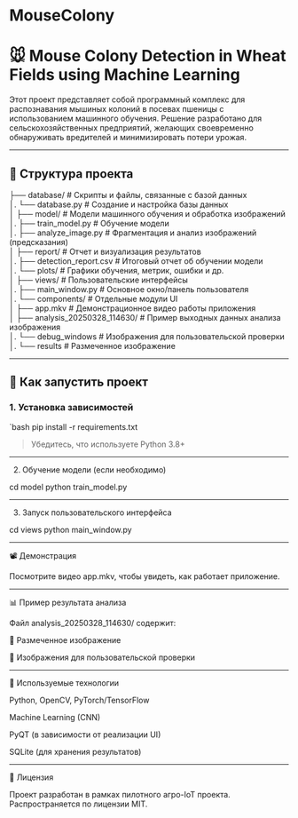 # MouseColony
# 🐭 Mouse Colony Detection in Wheat Fields using Machine Learning

Этот проект представляет собой программный комплекс для распознавания мышиных колоний в посевах пшеницы с использованием машинного обучения. Решение разработано для сельскохозяйственных предприятий, желающих своевременно обнаруживать вредителей и минимизировать потери урожая.

---

## 📁 Структура проекта

├── database/                     # Скрипты и файлы, связанные с базой данных  
│.  └── database.py             # Создание и настройка базы данных   
│ ├── model/                      # Модели машинного обучения и обработка изображений   
│.  ├── train_model.py          # Обучение модели   
│.  ├── analyze_image.py        # Фрагментация и анализ изображений (предсказания)   
│ ├── report/                      # Отчет и визуализация результатов   
│.  ├── detection_report.csv    # Итоговый отчет об обучении модели   
│.  └── plots/                  # Графики обучения, метрик, ошибки и др.   
│ ├── views/                       # Пользовательские интерфейсы    
│.  ├── main_window.py          # Основное окно/панель пользователя   
│.  └── components/             # Отдельные модули UI   
│ ├── app.mkv                     # Демонстрационное видео работы приложения   
│ ├── analysis_20250328_114630/   # Пример выходных данных анализа изображения  
│.  └── debug_windows             # Изображения для пользовательской проверки  
│.  └── results                   # Размеченное изображение  

---

## 🚀 Как запустить проект

### 1. Установка зависимостей

`bash
pip install -r requirements.txt

> Убедитесь, что используете Python 3.8+


---

2. Обучение модели (если необходимо)

cd model
python train_model.py


---

3. Запуск пользовательского интерфейса

cd views
python main_window.py


---

📽️ Демонстрация

Посмотрите видео app.mkv, чтобы увидеть, как работает приложение.


---

📊 Пример результата анализа

Файл analysis_20250328_114630/ содержит:

📸 Размеченное изображение

📄 Изображения для пользовательской проверки



---

📌 Используемые технологии

Python, OpenCV, PyTorch/TensorFlow

Machine Learning (CNN)

PyQT  (в зависимости от реализации UI)

SQLite  (для хранения результатов)



---

📜 Лицензия

Проект разработан в рамках пилотного агро-IoT проекта. Распространяется по лицензии MIT.

